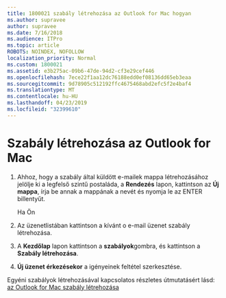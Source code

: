 ```yaml
---
title: 1800021 szabály létrehozása az Outlook for Mac hogyan
ms.author: supravee
author: supravee
ms.date: 7/16/2018
ms.audience: ITPro
ms.topic: article
ROBOTS: NOINDEX, NOFOLLOW
localization_priority: Normal
ms.custom: 1800021
ms.assetid: e3b275ac-09b6-47de-94d2-cf3e29cef446
ms.openlocfilehash: 7ece22f1aa12dc76188edd0ef08136dd65eb3eaa
ms.sourcegitcommit: 9d78905c512192ffc4675468abd2efc5f2e4baf4
ms.translationtype: MT
ms.contentlocale: hu-HU
ms.lasthandoff: 04/23/2019
ms.locfileid: "32399610"
---
```

# <a name="how-to-create-a-rule-in-outlook-for-mac"></a>Szabály létrehozása az Outlook for Mac

1. Ahhoz, hogy a szabály által küldött e-mailek mappa létrehozásához jelölje ki a legfelső szintű postaláda, a **Rendezés** lapon, kattintson az **Új mappa**, írja be annak a mappának a nevét és nyomja le az ENTER billentyűt.
    
    Ha Ön 
    
2. Az üzenetlistában kattintson a kívánt o e-mail üzenet szabály létrehozása.
    
3. A **Kezdőlap** lapon kattintson a **szabályok**gombra, és kattintson a **Szabály létrehozása**.
    
4. **Új üzenet érkezésekor** a igényeinek feltétel szerkesztése. 
    
Egyéni szabályok létrehozásával kapcsolatos részletes útmutatásért lásd: [az Outlook for Mac szabály létrehozása](https://aka.ms/AA1uy0v)
  

